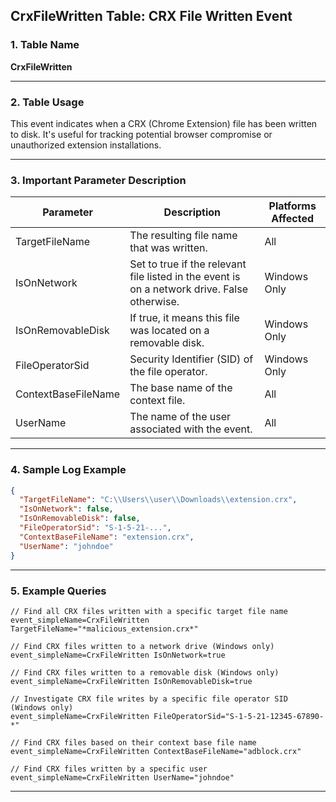 ## CrxFileWritten Table: CRX File Written Event

### 1. Table Name
**CrxFileWritten**

---

### 2. Table Usage
This event indicates when a CRX (Chrome Extension) file has been written to disk. It's useful for tracking potential browser compromise or unauthorized extension installations.

---

### 3. Important Parameter Description

| Parameter           | Description                                                                                  | Platforms Affected |
|---------------------|----------------------------------------------------------------------------------------------|--------------------|
| TargetFileName      | The resulting file name that was written.                                                    | All                |
| IsOnNetwork         | Set to true if the relevant file listed in the event is on a network drive. False otherwise. | Windows Only       |
| IsOnRemovableDisk   | If true, it means this file was located on a removable disk.                                 | Windows Only       |
| FileOperatorSid     | Security Identifier (SID) of the file operator.                                            | Windows Only       |
| ContextBaseFileName | The base name of the context file.                                                         | All                |
| UserName            | The name of the user associated with the event.                                              | All                |

---

### 4. Sample Log Example

```json
{
  "TargetFileName": "C:\\Users\\user\\Downloads\\extension.crx",
  "IsOnNetwork": false,
  "IsOnRemovableDisk": false,
  "FileOperatorSid": "S-1-5-21-...",
  "ContextBaseFileName": "extension.crx",
  "UserName": "johndoe"
}
```
---
### 5. Example Queries
```xql
// Find all CRX files written with a specific target file name
event_simpleName=CrxFileWritten TargetFileName="*malicious_extension.crx*"

// Find CRX files written to a network drive (Windows only)
event_simpleName=CrxFileWritten IsOnNetwork=true

// Find CRX files written to a removable disk (Windows only)
event_simpleName=CrxFileWritten IsOnRemovableDisk=true

// Investigate CRX file writes by a specific file operator SID (Windows only)
event_simpleName=CrxFileWritten FileOperatorSid="S-1-5-21-12345-67890-*"

// Find CRX files based on their context base file name
event_simpleName=CrxFileWritten ContextBaseFileName="adblock.crx"

// Find CRX files written by a specific user
event_simpleName=CrxFileWritten UserName="johndoe"
```
---